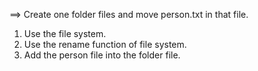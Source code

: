 
==> Create one folder files and move person.txt in that file.

1. Use the file system.
2. Use the rename function of file system.
3. Add the person file into the folder file. 